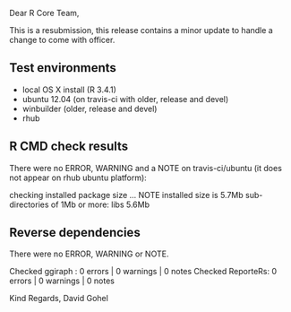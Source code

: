 Dear R Core Team,

This is a resubmission, this release contains a minor update to handle a change to come with officer.

## Test environments

- local OS X install (R 3.4.1)
- ubuntu 12.04 (on travis-ci with older, release and devel) 
- winbuilder (older, release and devel)
- rhub

## R CMD check results

There were no ERROR, WARNING and a NOTE on travis-ci/ubuntu (it does not appear on rhub ubuntu platform):

checking installed package size ... NOTE
  installed size is  5.7Mb
  sub-directories of 1Mb or more:
    libs   5.6Mb

## Reverse dependencies

There were no ERROR, WARNING or NOTE. 
  
Checked ggiraph  : 0 errors | 0 warnings | 0 notes
Checked ReporteRs: 0 errors | 0 warnings | 0 notes



Kind Regards,
David Gohel
